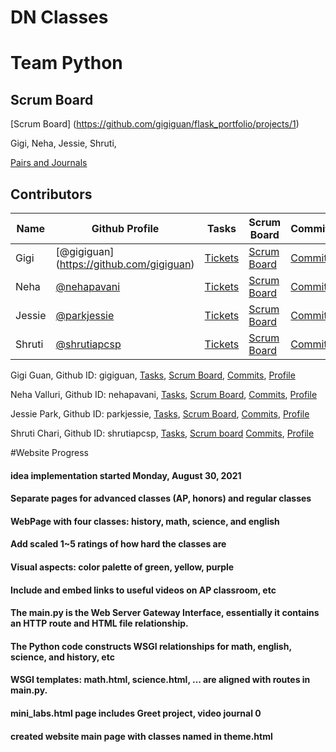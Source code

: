 # DN Classes

# Team Python
## Scrum Board
[Scrum Board] (https://github.com/gigiguan/flask_portfolio/projects/1)

Gigi, Neha, Jessie, Shruti,

[Pairs and Journals](https://docs.google.com/document/d/1OTuAEX9h0HXzEPxO9pekejI_wIBwtealaWx4LRvA0sQ/edit?usp=sharing)

## Contributors
| Name | Github Profile | Tasks | Scrum Board | Commits |
|  --- |  ---           | ---   | ---         | ---     |
| Gigi | [@gigiguan] (https://github.com/gigiguan)  | [Tickets](https://github.com/gigiguan/flask_portfolio/issues/assigned/gigiguan) | [Scrum Board](https://github.com/gigiguan/flask_portfolio/projects/1?card_filter_query=assignee%3Agigiguan) | [Commits](https://github.com/gigiguan/flask_portfolio/commits?author=gigiguan) |
| Neha | [@nehapavani](https://github.com/nehapavani)  | [Tickets](https://github.com/gigiguan/flask_portfolio/issues/assigned/nehapavani) | [Scrum Board](https://github.com/gigiguan/flask_portfolio/projects/1?card_filter_query=assignee%3Anehapavani) | [Commits](https://github.com/gigiguan/flask_portfolio/commits?author=nehapavani) |
| Jessie | [@parkjessie](https://github.com/parkjessie) | [Tickets](https://github.com/gigiguan/flask_portfolio/issues?q=is%3Aopen+assignee%3A%40me) | [Scrum Board](https://github.com/gigiguan/flask_portfolio/projects/1?card_filter_query=assignee%3Aparkjessie) | [Commits](https://github.com/gigiguan/flask_portfolio/commits?author=parkjessie) |
| Shruti | [@shrutiapcsp](https://github.com/shrutiapcsp)  | [Tickets](https://github.com/gigiguan/flask_portfolio/issues?q=is%3Aopen+assignee%3A%40me) | [Scrum Board](https://github.com/gigiguan/flask_portfolio/projects/1?card_filter_query=assignee%3Ashrutiapcsp) | [Commits](https://github.com/gigiguan/flask_portfolio/commits?author=shrutiapcsp) |

Gigi Guan, Github ID: gigiguan,
[Tasks](https://github.com/gigiguan/flask_portfolio/issues/assigned/gigiguan),
[Scrum Board](https://github.com/gigiguan/flask_portfolio/projects/1?card_filter_query=assignee%3Agigiguan),
[Commits](https://github.com/gigiguan/flask_portfolio/commits?author=gigiguan),
[Profile](https://github.com/gigiguan)

Neha Valluri, Github ID: nehapavani,
[Tasks](https://github.com/gigiguan/flask_portfolio/issues/assigned/nehapavani),
[Scrum Board](https://github.com/gigiguan/flask_portfolio/projects/1?card_filter_query=assignee%3Anehapavani),
[Commits](https://github.com/gigiguan/flask_portfolio/commits?author=nehapavani),
[Profile](https://github.com/nehapavani)

Jessie Park, Github ID: parkjessie,
[Tasks](https://github.com/gigiguan/flask_portfolio/issues?q=is%3Aopen+assignee%3A%40me),
[Scrum Board](https://github.com/gigiguan/flask_portfolio/projects/1?card_filter_query=assignee%3Aparkjessie),
[Commits](https://github.com/gigiguan/flask_portfolio/commits?author=parkjessie),
[Profile](https://github.com/parkjessie)

Shruti Chari, Github ID: shrutiapcsp,
[Tasks](https://github.com/gigiguan/flask_portfolio/issues?q=is%3Aopen+assignee%3A%40me),
[Scrum board](https://github.com/gigiguan/flask_portfolio/projects/1?card_filter_query=assignee%3Ashrutiapcsp)
[Commits](https://github.com/gigiguan/flask_portfolio/commits?author=shrutiapcsp),
[Profile](https://github.com/shrutiapcsp)

#Website Progress
#### idea implementation started Monday, August 30, 2021
#### Separate pages for advanced classes (AP, honors) and regular classes
#### WebPage with four classes: history, math, science, and english
#### Add scaled 1~5 ratings of how hard the classes are
#### Visual aspects: color palette of green, yellow, purple
#### Include and embed links to useful videos on AP classroom, etc


#### The main.py is the  Web Server Gateway Interface, essentially it contains an HTTP route and HTML file relationship. 
#### The Python code constructs WSGI relationships for math, english, science, and history, etc
#### WSGI templates: math.html, science.html, ... are aligned with routes in main.py.
#### mini_labs.html page includes Greet project, video journal 0
#### created website main page with classes named in theme.html


